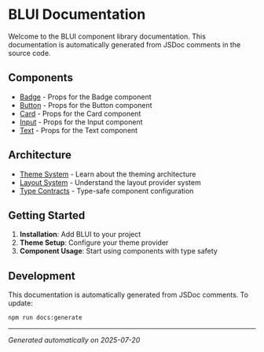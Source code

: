 # BLUI Documentation

Welcome to the BLUI component library documentation. This documentation is automatically generated from JSDoc comments in the source code.

## Components

- [Badge](./components/Badge.md) - Props for the Badge component
- [Button](./components/Button.md) - Props for the Button component
- [Card](./components/Card.md) - Props for the Card component
- [Input](./components/Input.md) - Props for the Input component
- [Text](./components/Text.md) - Props for the Text component

## Architecture

- [Theme System](./themes/README.md) - Learn about the theming architecture
- [Layout System](./layouts/README.md) - Understand the layout provider system
- [Type Contracts](./contracts/README.md) - Type-safe component configuration

## Getting Started

1. **Installation**: Add BLUI to your project
2. **Theme Setup**: Configure your theme provider
3. **Component Usage**: Start using components with type safety

## Development

This documentation is automatically generated from JSDoc comments. To update:

```bash
npm run docs:generate
```

---

*Generated automatically on 2025-07-20*
